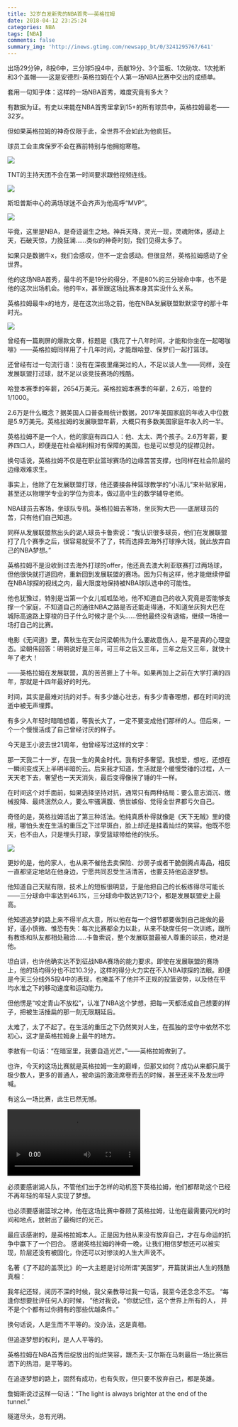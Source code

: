 ```yaml
---
title: 32岁白发新秀的NBA首秀——英格拉姆
date: 2018-04-12 23:25:24
categories: NBA
tags: [NBA]
comments: false
summary_img: 'http://inews.gtimg.com/newsapp_bt/0/3241295767/641'
---
```


<!-- ![](http://inews.gtimg.com/newsapp_bt/0/3241295767/641) -->

<!-- more -->

出场29分钟，8投6中，三分球5投4中，贡献19分、3个篮板、1次助攻、1次抢断和3个盖帽——这是安德烈-英格拉姆在个人第一场NBA比赛中交出的成绩单。

套用一句知乎体：这样的一场NBA首秀，难度究竟有多大？

有数据为证。有史以来能在NBA首秀里拿到15+的所有球员中，英格拉姆最老——32岁。

但如果英格拉姆的神奇仅限于此，全世界不会如此为他疯狂。

球员工会主席保罗不会在赛前特别与他拥抱寒暄。

![](http://inews.gtimg.com/newsapp_bt/0/3241295768/641)

TNT的主持天团不会在第一时间要求跟他视频连线。

![](http://inews.gtimg.com/newsapp_bt/0/3241295769/641)

斯坦普斯中心的满场球迷不会齐声为他高呼“MVP”。

![](http://inews.gtimg.com/newsapp_bt/0/3241295771/641)

毕竟，这里是NBA，是奇迹诞生之地。神兵天降，灵光一现，灵魂附体，感动上天，石破天惊，力挽狂澜……类似的神奇时刻，我们见得太多了。

如果只是数据牛x，我们会感叹，但不一定会感动。但很显然，英格拉姆感动了全世界。

他的这场NBA首秀，最牛的不是19分的得分，不是80%的三分球命中率，也不是他的这次出场机会。他的牛x，甚至跟这场比赛本身其实没什么关系。

英格拉姆最牛x的地方，是在这次出场之前，他在NBA发展联盟默默坚守的那十年时光。

![](http://inews.gtimg.com/newsapp_bt/0/3241295773/641)

曾经有一篇刷屏的爆款文章，标题是《我花了十八年时间，才能和你坐在一起喝咖啡》——英格拉姆同样用了十几年时间，才能跟哈登、保罗们一起打篮球。

还曾经有过一句流行语：没有在深夜里痛哭过的人，不足以谈人生——同样，没在发展联盟打过球，就不足以谈竞技赛场的残酷。

哈登本赛季的年薪，2654万美元。英格拉姆本赛季的年薪，2.6万，哈登的1/1000。

2.6万是什么概念？据美国人口普查局统计数据，2017年美国家庭的年收入中位数是5.9万美元。英格拉姆的发展联盟年薪，大概只有多数美国家庭年收入的一半。

英格拉姆不是一个人，他的家庭有四口人：他、太太、两个孩子。2.6万年薪，要养四口人，即便是在社会福利相对有保障的美国，也是可以想见的捉襟见肘。

换句话说，英格拉姆不仅是在职业篮球赛场的边缘苦苦支撑，也同样在社会阶层的边缘艰难求生。

事实上，他除了在发展联盟打球，他还要接各种篮球教学的“小活儿”来补贴家用，甚至还以物理学专业的学位为资本，做过高中生的数学辅导老师。

NBA球员去客场，坐球队专机。英格拉姆去客场，坐灰狗大巴——底层球员的苦，只有他们自己知道。

同样从发展联盟熬出头的湖人球员卡鲁索说：“我认识很多球员，他们在发展联盟打了几个赛季之后，很容易就受不了了，转而选择去海外打球挣大钱，就此放弃自己的NBA梦想。”

英格拉姆不是没收到过去海外打球的offer，他还真去澳大利亚联赛打过两场球，但他很快就打道回府，重新回到发展联盟的赛场。因为只有这样，他才能继续停留在NBA球探的视线之内，最大限度地保持被NBA球队选中的可能性。

他也犹豫过，特别是当第一个女儿呱呱坠地，他不知道自己的收入究竟是否能够支撑一个家庭，不知道自己的通往NBA之路是否还能走得通，不知道坐灰狗大巴在城际高速路上穿梭的日子什么时候才是个头……但他最终没有退缩，继续一场接一场打自己的比赛。

电影《无间道》里，黄秋生在天台问梁朝伟为什么要故意伤人，是不是真的心理变态。梁朝伟回答：明明说好是三年，可三年之后又三年，三年之后又三年，就快十年了老大！

——英格拉姆在发展联盟，真的苦苦捱上了十年。如果再加上之前在大学打满的四年，那就是十四年最好的时光。

时间，其实是最难对抗的对手。有多少雄心壮志，有多少青春理想，都在时间的流逝中被无声埋葬。

有多少人年轻时暗暗想着，等我长大了，一定不要变成他们那样的人。但后来，一个一个慢慢活成了自己曾经讨厌的样子。

今天是王小波去世21周年，他曾经写过这样的文字：

那一天我二十一岁，在我一生的黄金时代。我有好多奢望。我想爱，想吃，还想在一瞬间变成天上半明半暗的云。后来我才知道，生活就是个缓慢受锤的过程，人一天天老下去，奢望也一天天消失，最后变得像挨了锤的牛一样。

在时间这个对手面前，如果选择坚持对抗，通常只有两种结局：要么意志消沉、缴械投降、最终泯然众人，要么牢骚满腹、愤世嫉俗、觉得全世界都亏欠自己。

奇怪的是，英格拉姆活出了第三种活法。他纯真质朴得就像是《天下无贼》里的傻根，哪怕头发在生活的重压之下过早斑白，脸上却还是挂着灿烂的笑容。他既不怨天，也不由人，只是埋头打球，享受篮球带给他的快乐。

![](http://inews.gtimg.com/newsapp_bt/0/3241295775/641)

更妙的是，他的家人，也从来不催他去卖保险、炒房子或者干脆倒腾点毒品，相反一直都坚定地站在他身边，宁愿共同忍受生活清苦，也要支持他追逐梦想。

他知道自己天赋有限，技术上的短板很明显，于是他把自己的长板练得尽可能长——三分球命中率达到46.1%，三分球命中数达到713个，都是发展联盟史上最高。

他知道追梦的路上来不得半点大意，所以他在每一个细节都要做到自己能做的最好，谨小慎微、惟恐有失：每次比赛都全力以赴，从来不缺席任何一次训练，跟所有教练和队友都相处融洽……卡鲁索说，整个发展联盟最被人尊重的球员，绝对是他。

坦白讲，也许他确实达不到征战NBA赛场的能力要求。即使在发展联盟的赛场上，他的场均得分也不过10.3分，这样的得分火力实在不入NBA球探的法眼。即便是今天三分线外5投4中的表现，也掩盖不了他并不正规的投篮姿势，以及他在平均水准之下的移动速度和运动能力。

但他愣是“咬定青山不放松”，认准了NBA这个梦想，把每一天都活成自己想要的样子，把被生活捶扁的那一刻无限期延后。

太难了，太了不起了。在生活的重压之下仍然笑对人生，在孤独的坚守中依然不忘初心，这才是英格拉姆身上最牛的地方。

李敖有一句话：“在暗室里，我要自造光芒。”——英格拉姆做到了。

也许，今天的这场比赛就是英格拉姆一生的巅峰，但那又如何？成功从来都只属于极少数人，更多的普通人，被命运的激流席卷而去的时候，甚至还来不及发出呼喊。

有这么一场比赛，此生已然无憾。

<video src="http://183.61.62.147/sports.tc.qq.com/AqTxffCPcoqU1wbS85_kjG2CSejPRvkPXXyvHtP6MPgU/x0026cr70dp.mp4?sdtfrom=v1010&guid=7a56268ce492edf0365e1d13db3475c9&vkey=48F185021D6AC29A323F6BA4B5A469D6ED2F36CEB7CB1A4ABD5E57EE9AFF0215B2344665034AD5691B425C8521EAC4F5D5583A01EA029DB806533E3C3920C5734F1A7B891F85C3A953784B1C24ABB2B73206428E5916128E&locid=3853d10f-ab0d-4b77-92b2-659aa4665314&size=19714844&ocid=160767916" controls="controls"></video>

必须要感谢湖人队，不管他们出于怎样的动机签下英格拉姆，他们都帮助这个已经不再年轻的年轻人实现了梦想。

也必须要感谢篮球之神，他在这场比赛中眷顾了英格拉姆，让他在最需要闪光的时间和地点，放射出了最绚烂的光芒。

最应该感谢的，是英格拉姆本人。正是因为他从来没有放弃自己，才在与命运的抗争中赢下了一个回合。
感谢英格拉姆的神奇一晚，让我们相信梦想还可以被实现，阶层还没有被固化，你还可以对惨淡的人生大声说不。

名著《了不起的盖茨比》的一大主题是讨论所谓“美国梦”，开篇就讲出人生的残酷真相：

我年纪还轻，阅历不深的时候，我父亲教导过我一句话，我至今还念念不忘。 “每逢你想要批评任何人的时候， ”他对我说，“你就记住，这个世界上所有的人， 并不是个个都有过你拥有的那些优越条件。”

换句话说，人是生而不平等的。没办法，这是真相。

但追逐梦想的权利，是人人平等的。

英格拉姆在NBA首秀后绽放出的灿烂笑容，跟杰夫-艾尔斯在马刺最后一场比赛后洒下的热泪，是平等的。

在追逐梦想的路上，固然有成功，也有失败，但只要不放弃自己，都是英雄。

詹姆斯说过这样一句话：“The light is always brighter at the end of the tunnel.”

隧道尽头，总有光明。